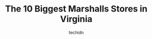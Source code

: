 ---
layout: ampstory
image: https://i0.wp.com/www.depkes.org/wp-content/uploads/2023/06/marshalls-0-in-virginia-1685967992.jpeg?resize=640,853
author: techidn
featured: false
description: Discover the impressive array of Marshalls options in Virginia, where you can find 10 of the largest Marshalls establishments in the area. From renowned classics to hidden gems, Virginia off
title: The 10 Biggest Marshalls Stores in Virginia
cover:
   title: The 10 Biggest Marshalls Stores in Virginia
   subtitle: Rickpate
   background: https://www.depkes.org/wp-content/uploads/2023/06/marshalls-0-in-virginia-1685967992.jpeg

pages: 
 - layout: thirds
   top: <h1>#1 Marshalls</h1>
   bottom: "<p>I love this Marshalls location because they have better stock than other locations and I come here often sometimes weekly for personal and for work items but tonight I</p>"
   background: https://www.depkes.org/wp-content/uploads/2023/06/marshalls-1-in-virginia-1685967992.jpeg
   backgroundblur: true
 - layout: thirds
   top: <h1>#2 Marshalls</h1>
   bottom: "<p>4540 Princess Anne Rd, Virginia Beach, VA 23462, United States</p>"
   background: https://www.depkes.org/wp-content/uploads/2023/06/marshalls-2-in-virginia-1685967993.jpeg
   cta:
      link: https://www.depkes.org/blog/the-10-biggest-marshalls-stores-in-virginia/
      text: The 10 Biggest Marshalls Stores in Virginia
 - layout: thirds
   top: <h1>#3 Marshalls</h1>
   bottom: "<p>9041 Staples Mill Rd, Henrico, VA 23228, United States</p>"
   background: https://www.depkes.org/wp-content/uploads/2023/06/marshalls-3-in-virginia-1685967993.jpeg
   cta:
      link: https://www.depkes.org/blog/the-10-biggest-marshalls-stores-in-virginia/
      text: The 10 Biggest Marshalls Stores in Virginia
 - layout: thirds
   top: <h1>#4 Marshalls</h1>
   bottom: "<p>1142 Temple Ave, Colonial Heights, VA 23834, United States</p>"
   background: https://images.unsplash.com/photo-1580610447943-1bfbef5efe07?ixlib=rb-4.0.3&ixid=MnwxMjA3fDB8MHxwaG90by1wYWdlfHx8fGVufDB8fHx8&auto=format&fit=crop&w=640&h=853&q=80
   cta:
      link: https://www.depkes.org/blog/the-10-biggest-marshalls-stores-in-virginia/
      text: The 10 Biggest Marshalls Stores in Virginia
 - layout: thirds
   top: <h1>#5 Marshalls</h1>
   bottom: "<p>325 Merchant Walk Sq B700, Charlottesville, VA 22902, United States</p>"
   background: https://images.unsplash.com/photo-1567360425618-1594206637d2?ixlib=rb-4.0.3&ixid=MnwxMjA3fDB8MHxwaG90by1wYWdlfHx8fGVufDB8fHx8&auto=format&fit=crop&w=640&h=853&q=80
   cta:
      link: https://www.depkes.org/blog/the-10-biggest-marshalls-stores-in-virginia/
      text: The 10 Biggest Marshalls Stores in Virginia
 - layout: thirds
   top: <h1>#6 Marshalls</h1>
   bottom: "<p>1021 Independence Blvd, Virginia Beach, VA 23462, United States</p>"
   background: https://images.unsplash.com/photo-1618556658017-fd9c732d1360?ixlib=rb-4.0.3&ixid=MnwxMjA3fDB8MHxwaG90by1wYWdlfHx8fGVufDB8fHx8&auto=format&fit=crop&w=640&h=853&q=80
   cta:
      link: https://www.depkes.org/blog/the-10-biggest-marshalls-stores-in-virginia/
      text: The 10 Biggest Marshalls Stores in Virginia
 - layout: thirds
   top: <h1>#7 Marshalls</h1>
   bottom: "<p>9748 Midlothian Turnpike, Midlothian, VA 23235, United States</p>"
   background: https://images.unsplash.com/photo-1614648718611-0635f29016cb?ixlib=rb-4.0.3&ixid=MnwxMjA3fDB8MHxwaG90by1wYWdlfHx8fGVufDB8fHx8&auto=format&fit=crop&w=640&h=853&q=80
   cta:
      link: https://www.depkes.org/blog/the-10-biggest-marshalls-stores-in-virginia/
      text: The 10 Biggest Marshalls Stores in Virginia
 - layout: thirds
   middle: Continue reading...
   background: https://images.unsplash.com/photo-1549241520-425e3dfc01cb?ixlib=rb-4.0.3&ixid=MnwxMjA3fDB8MHxwaG90by1wYWdlfHx8fGVufDB8fHx8&auto=format&fit=crop&w=640&h=853&q=80
   cta:
      link: https://www.depkes.org/blog/the-10-biggest-marshalls-stores-in-virginia/
      text: The 10 Biggest Marshalls Stores in Virginia
      
---